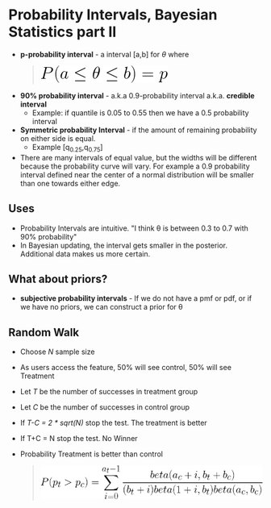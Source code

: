 # Probability Intervals, Bayesian Statistics part II

* **p-probability interval** - a interval [a,b] for *&theta;* where
  > ![interval](./img/4865af0d-307d-476f-9047-37df1fce8622.png)<!--
    P(a \le \theta \le b) = p -->
* **90% probability interval** - a.k.a 0.9-probability interval a.k.a. **credible interval**
  * Example: if quantile is 0.05 to 0.55 then we have a 0.5 probability interval
* **Symmetric probability Interval** - if the amount of remaining probability on either side is equal.
  * Example [q<sub>0.25</sub>,q<sub>0.75</sub>]
* There are many intervals of equal value, but the widths will be different because the probability curve will vary. For example a 0.9 probability interval defined near the center of a normal distribution will be smaller than one towards either edge.

## Uses

* Probability Intervals are intuitive.
  "I think &theta; is between 0.3 to 0.7 with 90% probability"
* In Bayesian updating, the interval gets smaller in the posterior. Additional data makes us more certain.

## What about priors?

* **subjective probability intervals** - If we do not have a pmf or pdf, or if we have no priors, we can construct a prior for &theta;


## Random Walk

* Choose *N* sample size
* As users access the feature, 50% will see control, 50% will see Treatment
* Let *T* be the number of successes in treatment group
* Let *C* be the number of successes in control group
* If *T-C = 2 * sqrt(N)* stop the test. The treatment is better
* If T+C = N stop the test. No Winner


* Probability Treatment is better than control
  > ![treatment better than control](./img/c4cc6cb1-4061-4f1a-86ab-29c7fd47df1d.png)<!--
    P(p_t > p_c) = \sum_{i=0}^{a_t-1} \frac{beta(a_c+i,b_t+b_c)}{(b_t+i)beta(1+i,b_t)beta(a_c,b_c)}
    -->
